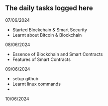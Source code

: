 ## The daily tasks logged here

07/06/2024
- Started Blockchain & Smart Security
- Learnt about Bitcoin & Blockchain

08/06/2024
- Essence of Blockchain and Smart Contracts
- Features of Smart Contracts

09/06/2024
 - setup github
 - Learnt linux commands
 - 

10/06/2024 